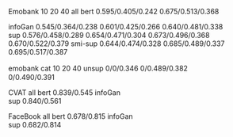 
Emobank         10                            20                  40                     all
bert        0.595/0.405/0.242                                                        0.675/0.513/0.368

infoGan     0.545/0.364/0.238         0.601/0.425/0.266     0.640/0.481/0.338        
sup         0.576/0.458/0.289         0.654/0.471/0.304     0.673/0.496/0.368      0.670/0.522/0.379
smi-sup     0.644/0.474/0.328         0.685/0.489/0.337     0.695/0.517/0.387




emobank cat    10                          20                                   40
unsup         0/0/0.346                  0/0.489/0.382　　　　　　　　　　　　　　　　0/0.490/0.391





CVAT                 all
bert              0.839/0.545
infoGan                              
sup               0.840/0.561       





FaceBook          all
bert            0.678/0.815
infoGan    
sup             0.682/0.814







